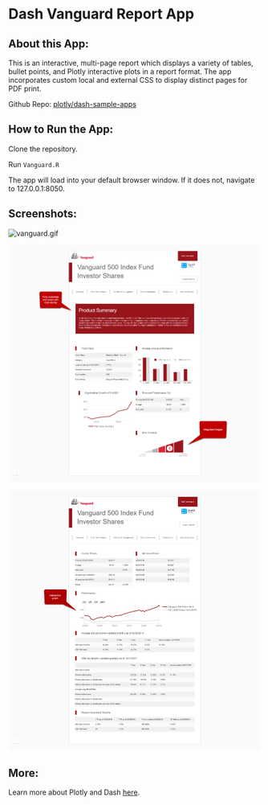 # Dash Vanguard Report App

## About this App:

This is an interactive, multi-page report which displays a variety of tables, bullet points, and Plotly interactive plots in a report format. The app incorporates custom local and external CSS to display distinct pages for PDF print.

Github Repo: [plotly/dash-sample-apps](https://github.com/plotly/dash-sample-apps/)


## How to Run the App: 

Clone the repository.

Run `Vanguard.R`

The app will load into your default browser window. If it does not, navigate to 127.0.0.1:8050.

## Screenshots:

![vanguard.gif](assets/vanguard.gif)


![image](assets/vanguard_screenshot2.png)

![image](assets/vanguard_screenshot3.png)

## More:

Learn more about Plotly and Dash [here](https://plot.ly/dash).
#
